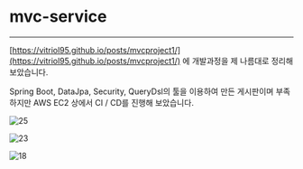
# mvc-service

---

[https://vitriol95.github.io/posts/mvcproject1/](https://vitriol95.github.io/posts/mvcproject1/) 에 개발과정을 제 나름대로 정리해 보았습니다.

Spring Boot, DataJpa, Security, QueryDsl의 툴을 이용하여 만든 게시판이며 부족하지만 AWS EC2 상에서 CI / CD를 진행해 보았습니다.


![25](https://user-images.githubusercontent.com/74411793/124713163-2878c500-df3b-11eb-9e3c-10b7fba155f5.png)

![23](https://user-images.githubusercontent.com/74411793/124713189-32022d00-df3b-11eb-91f7-4190cf2cb338.png)

![18](https://user-images.githubusercontent.com/74411793/124713213-3af2fe80-df3b-11eb-92d2-92070f091d8d.JPG)

